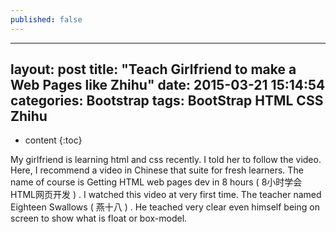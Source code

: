 ```yaml
---
published: false
---
```

---
layout: post
title:  "Teach Girlfriend to make a Web Pages like Zhihu"
date:   2015-03-21 15:14:54
categories: Bootstrap
tags: BootStrap HTML CSS Zhihu
---

* content
{:toc}

My girlfriend is learning html and css recently. I told her to follow the video. Here, I recommend a video in Chinese that suite for fresh learners. The name of course is Getting HTML web pages dev in 8 hours ( 8小时学会HTML网页开发 ) . I watched this video at very first time. The teacher named Eighteen Swallows ( 燕十八 ) . He teached very clear even himself being on screen to show what is float or box-model.    
